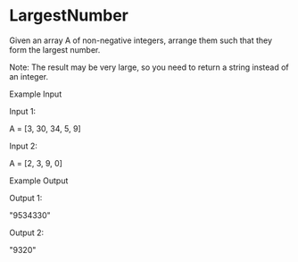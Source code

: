 # LargestNumber

Given an array A of non-negative integers, arrange them such that they form the largest number.

Note: The result may be very large, so you need to return a string instead of an integer.

Example Input

Input 1:

A = [3, 30, 34, 5, 9]

Input 2:

A = [2, 3, 9, 0]


Example Output

Output 1:

"9534330"

Output 2:

"9320"
